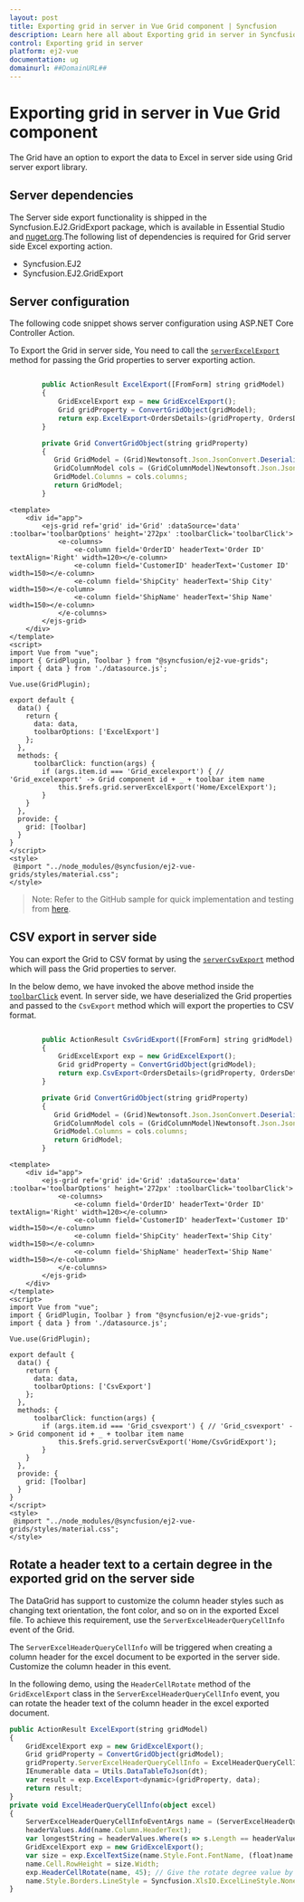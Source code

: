 ```yaml
---
layout: post
title: Exporting grid in server in Vue Grid component | Syncfusion
description: Learn here all about Exporting grid in server in Syncfusion Vue Grid component of Syncfusion Essential JS 2 and more.
control: Exporting grid in server 
platform: ej2-vue
documentation: ug
domainurl: ##DomainURL##
---
```


# Exporting grid in server in Vue Grid component

The Grid have an option to export the data to Excel in server side using Grid server export library.

## Server dependencies

The Server side export functionality is shipped in the Syncfusion.EJ2.GridExport package, which is available in Essential Studio and [nuget.org](https://www.nuget.org/).The following list of dependencies is required for Grid server side Excel exporting action.

* Syncfusion.EJ2
* Syncfusion.EJ2.GridExport

## Server configuration

The following code snippet shows server configuration using ASP.NET Core Controller Action.

To Export the Grid in server side, You need to call the [`serverExcelExport`](https://ej2.syncfusion.com/vue/documentation/api/grid/#serverexcelexport) method for passing the Grid properties to server exporting action.

```ts

        public ActionResult ExcelExport([FromForm] string gridModel)
        {
            GridExcelExport exp = new GridExcelExport();
            Grid gridProperty = ConvertGridObject(gridModel);
            return exp.ExcelExport<OrdersDetails>(gridProperty, OrdersDetails.GetAllRecords());
        }

        private Grid ConvertGridObject(string gridProperty)
        {
           Grid GridModel = (Grid)Newtonsoft.Json.JsonConvert.DeserializeObject(gridProperty, typeof(Grid));
           GridColumnModel cols = (GridColumnModel)Newtonsoft.Json.JsonConvert.DeserializeObject(gridProperty, typeof(GridColumnModel));
           GridModel.Columns = cols.columns;
           return GridModel;
        }

```

```
<template>
    <div id="app">
        <ejs-grid ref='grid' id='Grid' :dataSource='data' :toolbar='toolbarOptions' height='272px' :toolbarClick='toolbarClick'>
            <e-columns>
                <e-column field='OrderID' headerText='Order ID' textAlign='Right' width=120></e-column>
                <e-column field='CustomerID' headerText='Customer ID' width=150></e-column>
                <e-column field='ShipCity' headerText='Ship City' width=150></e-column>
                <e-column field='ShipName' headerText='Ship Name' width=150></e-column>
            </e-columns>
        </ejs-grid>
    </div>
</template>
<script>
import Vue from "vue";
import { GridPlugin, Toolbar } from "@syncfusion/ej2-vue-grids";
import { data } from './datasource.js';

Vue.use(GridPlugin);

export default {
  data() {
    return {
      data: data,
      toolbarOptions: ['ExcelExport']
    };
  },
  methods: {
      toolbarClick: function(args) {
        if (args.item.id === 'Grid_excelexport') { // 'Grid_excelexport' -> Grid component id + _ + toolbar item name
            this.$refs.grid.serverExcelExport('Home/ExcelExport');
        }
    }
  },
  provide: {
    grid: [Toolbar]
  }
}
</script>
<style>
 @import "../node_modules/@syncfusion/ej2-vue-grids/styles/material.css";
</style>

```

>Note: Refer to the GitHub sample for quick implementation and testing from [here](https://github.com/SyncfusionExamples/Vue-EJ2-Grid-server-side-exporting).

## CSV export in server side

You can export the Grid to CSV format by using the [`serverCsvExport`](https://ej2.syncfusion.com/vue/documentation/api/grid/#servercsvexport) method which will pass the Grid properties to server.

In the below demo, we have invoked the above method inside the [`toolbarClick`](https://ej2.syncfusion.com/vue/documentation/api/grid/#toolbarclick) event. In server side, we have deserialized the Grid properties and passed to the `CsvExport` method which will export the properties to CSV format.

```ts

        public ActionResult CsvGridExport([FromForm] string gridModel)
        {
            GridExcelExport exp = new GridExcelExport();
            Grid gridProperty = ConvertGridObject(gridModel);
            return exp.CsvExport<OrdersDetails>(gridProperty, OrdersDetails.GetAllRecords());
        }

        private Grid ConvertGridObject(string gridProperty)
        {
           Grid GridModel = (Grid)Newtonsoft.Json.JsonConvert.DeserializeObject(gridProperty, typeof(Grid));
           GridColumnModel cols = (GridColumnModel)Newtonsoft.Json.JsonConvert.DeserializeObject(gridProperty, typeof(GridColumnModel));
           GridModel.Columns = cols.columns;
           return GridModel;
        }

```

```
<template>
    <div id="app">
        <ejs-grid ref='grid' id='Grid' :dataSource='data' :toolbar='toolbarOptions' height='272px' :toolbarClick='toolbarClick'>
            <e-columns>
                <e-column field='OrderID' headerText='Order ID' textAlign='Right' width=120></e-column>
                <e-column field='CustomerID' headerText='Customer ID' width=150></e-column>
                <e-column field='ShipCity' headerText='Ship City' width=150></e-column>
                <e-column field='ShipName' headerText='Ship Name' width=150></e-column>
            </e-columns>
        </ejs-grid>
    </div>
</template>
<script>
import Vue from "vue";
import { GridPlugin, Toolbar } from "@syncfusion/ej2-vue-grids";
import { data } from './datasource.js';

Vue.use(GridPlugin);

export default {
  data() {
    return {
      data: data,
      toolbarOptions: ['CsvExport']
    };
  },
  methods: {
      toolbarClick: function(args) {
        if (args.item.id === 'Grid_csvexport') { // 'Grid_csvexport' -> Grid component id + _ + toolbar item name
            this.$refs.grid.serverCsvExport('Home/CsvGridExport');
        }
    }
  },
  provide: {
    grid: [Toolbar]
  }
}
</script>
<style>
 @import "../node_modules/@syncfusion/ej2-vue-grids/styles/material.css";
</style>

```

## Rotate a header text to a certain degree in the exported grid on the server side

The DataGrid has support to customize the column header styles such as changing text orientation, the font color, and so on in the exported Excel file. To achieve this requirement, use the `ServerExcelHeaderQueryCellInfo` event of the Grid.

The `ServerExcelHeaderQueryCellInfo` will be triggered when creating a column header for the excel document to be exported in the server side. Customize the column header in this event.

In the following demo, using the `HeaderCellRotate` method of the `GridExcelExport` class in the `ServerExcelHeaderQueryCellInfo` event, you can rotate the header text of the column header in the excel exported document.

```ts
public ActionResult ExcelExport(string gridModel)
{
    GridExcelExport exp = new GridExcelExport();
    Grid gridProperty = ConvertGridObject(gridModel);
    gridProperty.ServerExcelHeaderQueryCellInfo = ExcelHeaderQueryCellInfo;
    IEnumerable data = Utils.DataTableToJson(dt);
    var result = exp.ExcelExport<dynamic>(gridProperty, data);
    return result;
}
private void ExcelHeaderQueryCellInfo(object excel)
{
    ServerExcelHeaderQueryCellInfoEventArgs name = (ServerExcelHeaderQueryCellInfoEventArgs)excel;
    headerValues.Add(name.Column.HeaderText);
    var longestString = headerValues.Where(s => s.Length == headerValues.Max(m => m.Length)).First();
    GridExcelExport exp = new GridExcelExport();
    var size = exp.ExcelTextSize(name.Style.Font.FontName, (float)name.Style.Font.Size, longestString);
    name.Cell.RowHeight = size.Width;
    exp.HeaderCellRotate(name, 45); // Give the rotate degree value by the user.  
    name.Style.Borders.LineStyle = Syncfusion.XlsIO.ExcelLineStyle.None;
}

```
